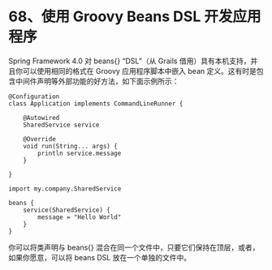 # 68、使用 Groovy Beans DSL 开发应用程序

Spring Framework 4.0 对 beans{} “DSL”（从 Grails 借用）具有本机支持，并且你可以使用相同的格式在 Groovy 应用程序脚本中嵌入 bean 定义。这有时是包含中间件声明等外部功能的好方法，如下面示例所示：
```
@Configuration
class Application implements CommandLineRunner {

    @Autowired
    SharedService service

    @Override
    void run(String... args) {
        println service.message
    }

}

import my.company.SharedService

beans {
    service(SharedService) {
        message = "Hello World"
    }
}
```
你可以将类声明与 beans{} 混合在同一个文件中，只要它们保持在顶层，或者，如果你愿意，可以将 beans DSL 放在一个单独的文件中。
